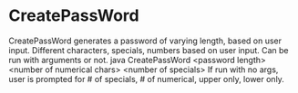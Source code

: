 # CreatePassWord
CreatePassWord generates a password of varying length, based on user input. Different characters, specials, numbers based on user input. Can be run with arguments or not.
java CreatePassWord \<password length\> \<number of numerical chars\> \<number of specials\>
If run with no args, user is prompted for # of specials, # of numerical, upper only, lower only.
